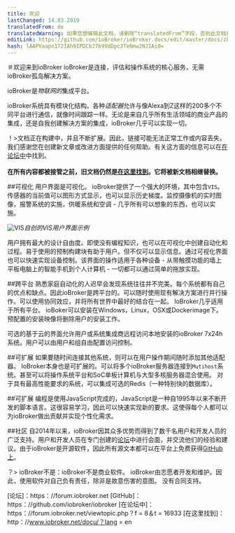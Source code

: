 ```yaml
---
title: 欢迎
lastChanged: 14.03.2019
translatedFrom: de
translatedWarning: 如果您想编辑此文档，请删除“translatedFrom”字段，否则此文档将再次自动翻译
editLink: https://github.com/ioBroker/ioBroker.docs/edit/master/docs/zh-cn/README.md
hash: lAAPVaapo172IAh9IPDCbJ7b9VdDpcJTeNmw2NJIAi0=
---
```


＃欢迎来到ioBroker
ioBroker是连接，评估和操作系统的核心服务，无需ioBroker孤岛解决方案。

ioBroker是*物联网的*集成平台。

ioBroker系统具有模块化结构。各种*适配器*允许与像Alexa到Z这样的200多个不同平台进行通信，就像时间跟踪一样。无论是来自几乎所有生活领域的商业产品的集成，还是自我创建解决方案的集成，ioBroker几乎可以实现一切。

！&gt;文档正在构建中，并且不断扩展。因此，链接可能无法正常工作或内容丢失。我们感谢您在创建新文章或改进方面提供的任何帮助。有关这方面的信息可以在[在论坛中](https://forum.iobroker.net)中找到。 <br><br> **在所有内容都被接管之前，旧文档仍然是[在这里找到](http://www.iobroker.net)。它将被新文档相继替换。**

##可视化
用户界面是可视化。 ioBroker提供了一个强大的环境，其中包含`VIS`。
传感器的当前值可以图形方式显示，也可以显示历史梯度。监控摄像机的实时图像，报警系统的实施，供暖系统和空调 - 几乎所有可以想象的东西，也可以实施。

![VIS](zh-cn/../de/media/vis2.png)*自创的VIS用户界面示例*

用户拥有最大的设计自由度。即使没有编程知识，也可以在可视化中创建自动化和过程。易于使用的预制构建块有助于用户。但不仅可以显示信息。通过可视化界面也可以快速实现设备控制。该界面的操作适用于各种设备 - 从带触摸功能的墙上平板电脑上的智能手机到个人计算机 - 一切都可以通过简单的拖放实现。

##跨平台
熟悉家庭自动化的人迟早会发现系统往往并不完美。每个系统都有自己的优点和缺点。因此ioBroker是跨平台的。可以随时使用现有解决方案进行并行操作。可以使用协同效应，并将所有世界中最好的结合在一起。 IoBroker几乎适用于所有平台。 ioBoker可以安装在Windows，Linux，OSX或Dockerimage下。预配置的安装映像将删除用户的安装工作。

可选的基于云的界面允许用户或系统集成商远程访问本地安装的ioBroker 7x24h系统。用户可以由用户和组自由配置访问控制。

##可扩展
如果要随时间连接其他系统，则可以在用户操作期间随时添加其他适配器。 IoBroker本身也是可扩展的。可以将多个ioBroker服务器连接到`Mutihost`系统。甚至可以将操作系统平台和SoC单板计算机与大型多核服务器混合使用。
对于具有最高性能要求的系统，可以集成可选的Redis（一种特别快的数据库）。

##可扩展
编程是使用JavaScript完成的，JavaScript是一种自1995年以来不断开发的脚本语言。这很容易学习，因此可以快速实现新的要求。这使得每个人都可以为ioBroker做出贡献并实现个性化需求。

##社区
自2014年以来，ioBroker因其众多优势而得到了数千名用户和开发人员的广泛支持。用户和开发人员在专门创建的[论坛](https://forum.iobroker.net)中进行会面，并交流他们的经验和建议。由于ioBroker是开源软件，因此所有源文本都可以在平台上免费获得[GitHub上](https://github.com/ioBroker)。

？> ioBroker不是：ioBroker不是商业软件。 ioBroker由志愿者开发和维护。因此，使用软件对自己负有责任，除非是故意伤害的意图。
没有合同支持。

[论坛]：https：//forum.iobroker.net [GitHub]：https：//github.com/iobroker/iobroker [在论坛中]：https：//forum.iobroker.net/viewtopic.php？f = 8＆t = 16933 [在这里找到]：http：//www.iobroker.net/docu/？lang = en
